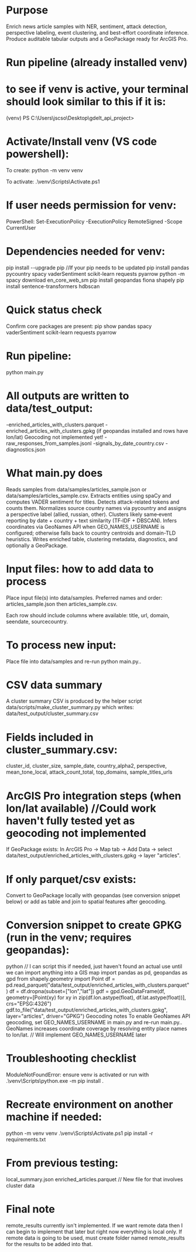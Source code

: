 # Purpose
Enrich news article samples with NER, sentiment, attack detection, perspective labeling, event clustering, and best-effort coordinate inference. Produce auditable tabular outputs and a GeoPackage ready for ArcGIS Pro.

# Run pipeline (already installed venv)
# to see if venv is active, your terminal should look similar to this if it is:
(venv) PS C:\Users\jscso\Desktop\gdelt_api_project>

# Activate/Install venv (VS code powershell):
To create: python -m venv venv

To activate: .\venv\Scripts\Activate.ps1

# If user needs permission for venv:
PowerShell: Set-ExecutionPolicy -ExecutionPolicy RemoteSigned -Scope CurrentUser

# Dependencies needed for venv:
pip install --upgrade pip  //If your pip needs to be updated
pip install pandas pycountry spacy vaderSentiment scikit-learn requests pyarrow
python -m spacy download en_core_web_sm
pip install geopandas fiona shapely
pip install sentence-transformers hdbscan

# Quick status check
Confirm core packages are present:
pip show pandas spacy vaderSentiment scikit-learn requests pyarrow

# Run pipeline:
python main.py

# All outputs are written to data/test_output:
-enriched_articles_with_clusters.parquet
-enriched_articles_with_clusters.gpkg (if geopandas installed and rows have lon/lat) Geocoding not implemented yet!
-raw_responses_from_samples.jsonl
-signals_by_date_country.csv
-diagnostics.json

# What main.py does
Reads samples from data/samples/articles_sample.json or data/samples/articles_sample.csv.
Extracts entities using spaCy and computes VADER sentiment for titles.
Detects attack-related tokens and counts them.
Normalizes source country names via pycountry and assigns a perspective label (allied, russian, other).
Clusters likely same‑event reporting by date + country + text similarity (TF‑IDF + DBSCAN).
Infers coordinates via GeoNames API when GEO_NAMES_USERNAME is configured; otherwise falls back to country centroids and domain-TLD heuristics.
Writes enriched table, clustering metadata, diagnostics, and optionally a GeoPackage.

# Input files: how to add data to process
Place input file(s) into data/samples.
Preferred names and order: articles_sample.json then articles_sample.csv.

Each row should include columns where available: title, url, domain, seendate, sourcecountry.

# To process new input:
Place file into data/samples and re-run python main.py..

# CSV data summary
A cluster summary CSV is produced by the helper script data/scripts/make_cluster_summary.py which writes:
data/test_output/cluster_summary.csv

# Fields included in cluster_summary.csv:
cluster_id, cluster_size, sample_date, country_alpha2, perspective, mean_tone_local, attack_count_total, top_domains, sample_titles_urls

# ArcGIS Pro integration steps (when lon/lat available) //Could work haven't fully tested yet as geocoding not implemented
If GeoPackage exists:
In ArcGIS Pro → Map tab → Add Data → select data/test_output/enriched_articles_with_clusters.gpkg → layer "articles".

# If only parquet/csv exists:
Convert to GeoPackage locally with geopandas (see conversion snippet below) or add as table and join to spatial features after geocoding.

# Conversion snippet to create GPKG (run in the venv; requires geopandas):
python    // I can script this if needed, just haven't found an actual use until we can import anything into a GIS map
import pandas as pd, geopandas as gpd
from shapely.geometry import Point
df = pd.read_parquet("data/test_output/enriched_articles_with_clusters.parquet")
df = df.dropna(subset=["lon","lat"])
gdf = gpd.GeoDataFrame(df, geometry=[Point(xy) for xy in zip(df.lon.astype(float), df.lat.astype(float))], crs="EPSG:4326")
gdf.to_file("data/test_output/enriched_articles_with_clusters.gpkg", layer="articles", driver="GPKG")
Geocoding notes
To enable GeoNames API geocoding, set GEO_NAMES_USERNAME in main.py and re-run main.py.. GeoNames increases coordinate coverage by resolving entity place names to lon/lat.    // Will implement GEO_NAMES_USERNAME later

# Troubleshooting checklist
ModuleNotFoundError: ensure venv is activated or run with .\venv\Scripts\python.exe -m pip install <package>.

# Recreate environment on another machine if needed:
python -m venv venv
.\venv\Scripts\Activate.ps1
pip install -r requirements.txt

# From previous testing:
local_summary.json
enriched_articles.parquet    // New file for that involves cluster data

# Final note
remote_results currently isn't implemented. If we want remote data then I can begin to implement that later but right now everything is local only.
If remote data is going to be used, must create folder named remote_results for the results to be added into that.

